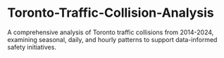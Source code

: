 # Toronto-Traffic-Collision-Analysis
A comprehensive analysis of Toronto traffic collisions from 2014-2024, examining seasonal, daily, and hourly patterns to support data-informed safety initiatives.
